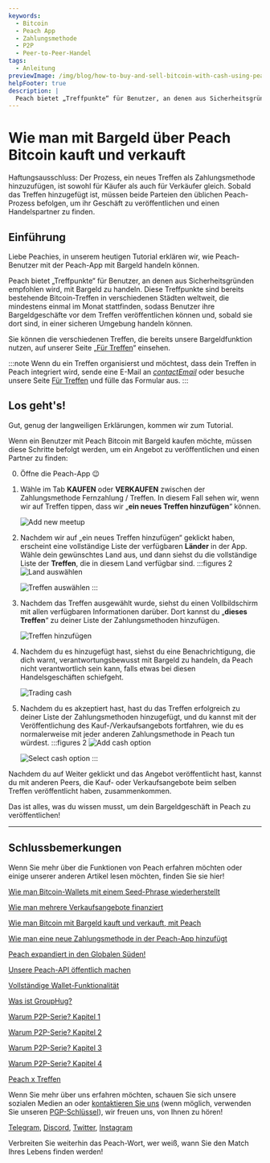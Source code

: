```yaml
---
keywords:
  - Bitcoin
  - Peach App
  - Zahlungsmethode
  - P2P
  - Peer-to-Peer-Handel
tags:
  - Anleitung
previewImage: /img/blog/how-to-buy-and-sell-bitcoin-with-cash-using-peach/teaser.jpg
helpFooter: true
description: |
  Peach bietet „Treffpunkte“ für Benutzer, an denen aus Sicherheitsgründen empfohlen wird, mit Bargeld zu handeln. Diese Treffpunkte sind bereits bestehende Bitcoin-Treffen in verschiedenen Städten weltweit, die mindestens einmal im Monat stattfinden, sodass Benutzer ihre Bargeldgeschäfte vor dem Treffen veröffentlichen können und, sobald sie dort sind, in einer sicheren Umgebung handeln können.
---
```


# Wie man mit Bargeld über Peach Bitcoin kauft und verkauft

Haftungsausschluss: Der Prozess, ein neues Treffen als Zahlungsmethode hinzuzufügen, ist sowohl für Käufer als auch für Verkäufer gleich. Sobald das Treffen hinzugefügt ist, müssen beide Parteien den üblichen Peach-Prozess befolgen, um ihr Geschäft zu veröffentlichen und einen Handelspartner zu finden.

## Einführung

Liebe Peachies, in unserem heutigen Tutorial erklären wir, wie Peach-Benutzer mit der Peach-App mit Bargeld handeln können.

Peach bietet „Treffpunkte“ für Benutzer, an denen aus Sicherheitsgründen empfohlen wird, mit Bargeld zu handeln. Diese Treffpunkte sind bereits bestehende Bitcoin-Treffen in verschiedenen Städten weltweit, die mindestens einmal im Monat stattfinden, sodass Benutzer ihre Bargeldgeschäfte vor dem Treffen veröffentlichen können und, sobald sie dort sind, in einer sicheren Umgebung handeln können.

Sie können die verschiedenen Treffen, die bereits unsere Bargeldfunktion nutzen, auf unserer Seite „[Für Treffen](/for-meetups/)“ einsehen.

:::note
Wenn du ein Treffen organisierst und möchtest, dass dein Treffen in Peach integriert wird, sende eine E-Mail an [$contactEmail$](mailto:$contactEmail$) oder besuche unsere Seite [Für Treffen](/for-meetups/) und fülle das Formular aus.
:::

## Los geht's!

Gut, genug der langweiligen Erklärungen, kommen wir zum Tutorial.

Wenn ein Benutzer mit Peach Bitcoin mit Bargeld kaufen möchte, müssen diese Schritte befolgt werden, um ein Angebot zu veröffentlichen und einen Partner zu finden:

0.  Öffne die Peach-App 😉

1.  Wähle im Tab **KAUFEN** oder **VERKAUFEN** zwischen der Zahlungsmethode Fernzahlung / Treffen. In diesem Fall sehen wir, wenn wir auf Treffen tippen, dass wir „**ein neues Treffen hinzufügen**“ können.

    ![Add new meetup](/img/blog/how-to-buy-and-sell-bitcoin-with-cash-using-peach/add-new-meetup.png)

2.  Nachdem wir auf „ein neues Treffen hinzufügen“ geklickt haben, erscheint eine vollständige Liste der verfügbaren **Länder** in der App. Wähle dein gewünschtes Land aus, und dann siehst du die vollständige Liste der **Treffen**, die in diesem Land verfügbar sind.
    :::figures 2
    ![Land auswählen](/img/blog/how-to-buy-and-sell-bitcoin-with-cash-using-peach/select-country.png)

    ![Treffen auswählen](/img/blog/how-to-buy-and-sell-bitcoin-with-cash-using-peach/select-meetup.png)
    :::

3.  Nachdem das Treffen ausgewählt wurde, siehst du einen Vollbildschirm mit allen verfügbaren Informationen darüber. Dort kannst du „**dieses Treffen**“ zu deiner Liste der Zahlungsmethoden hinzufügen.

    ![Treffen hinzufügen](/img/blog/how-to-buy-and-sell-bitcoin-with-cash-using-peach/add-meetup.png)

4.  Nachdem du es hinzugefügt hast, siehst du eine Benachrichtigung, die dich warnt, verantwortungsbewusst mit Bargeld zu handeln, da Peach nicht verantwortlich sein kann, falls etwas bei diesen Handelsgeschäften schiefgeht.

    ![Trading cash](/img/blog/how-to-buy-and-sell-bitcoin-with-cash-using-peach/trading-cash.png)

5.  Nachdem du es akzeptiert hast, hast du das Treffen erfolgreich zu deiner Liste der Zahlungsmethoden hinzugefügt, und du kannst mit der Veröffentlichung des Kauf-/Verkaufsangebots fortfahren, wie du es normalerweise mit jeder anderen Zahlungsmethode in Peach tun würdest.
    :::figures 2
    ![Add cash option](/img/blog/how-to-buy-and-sell-bitcoin-with-cash-using-peach/add-cash-option.png)

    ![Select cash option](/img/blog/how-to-buy-and-sell-bitcoin-with-cash-using-peach/select-cash-option.png)
    :::

Nachdem du auf Weiter geklickt und das Angebot veröffentlicht hast, kannst du mit anderen Peers, die Kauf- oder Verkaufsangebote beim selben Treffen veröffentlicht haben, zusammenkommen.

Das ist alles, was du wissen musst, um dein Bargeldgeschäft in Peach zu veröffentlichen!

---

## Schlussbemerkungen

Wenn Sie mehr über die Funktionen von Peach erfahren möchten oder einige unserer anderen Artikel lesen möchten, finden Sie sie hier!

[Wie man Bitcoin-Wallets mit einem Seed-Phrase wiederherstellt](https://peachbitcoin.com/de/blog/how-to-restore-peach-wallet/)

[Wie man mehrere Verkaufsangebote finanziert](https://peachbitcoin.com/de/blog/funding-multiple-sell-offers/)

[Wie man Bitcoin mit Bargeld kauft und verkauft, mit Peach](https://peachbitcoin.com/de/blog/how-to-buy-and-sell-bitcoin-with-cash-using-peach/)

[Wie man eine neue Zahlungsmethode in der Peach-App hinzufügt](https://peachbitcoin.com/de/blog/how-to-add-a-payment-method/)

[Peach expandiert in den Globalen Süden!](https://peachbitcoin.com/de/blog/peach-expands-to-the-global-south/)

[Unsere Peach-API öffentlich machen](https://peachbitcoin.com/de/blog/making-our-peach-api-public/)

[Vollständige Wallet-Funktionalität](https://peachbitcoin.com/de/blog/full-wallet-functionality/)

[Was ist GroupHug?](https://peachbitcoin.com/de/blog/group-hug/)

[Warum P2P-Serie? Kapitel 1](https://peachbitcoin.com/de/blog/why-p2p-chapter-1/)

[Warum P2P-Serie? Kapitel 2](https://peachbitcoin.com/de/blog/why-p2p-chapter-2/)

[Warum P2P-Serie? Kapitel 3](https://peachbitcoin.com/de/blog/why-p2p-chapter-3-circular-economies/)

[Warum P2P-Serie? Kapitel 4](https://peachbitcoin.com/de/blog/why-p2p-chapter-4-chains-of-trust/)

[Peach x Treffen](https://peachbitcoin.com/de/blog/peach-for-meetups/)

Wenn Sie mehr über uns erfahren möchten, schauen Sie sich unsere sozialen Medien an oder [kontaktieren Sie uns](mailto:hello@peachbitcoin.com) (wenn möglich, verwenden Sie unseren [PGP-Schlüssel](https://keys.openpgp.org/vks/v1/by-fingerprint/48339A19645E2E53488E0E5479E1B270FACD1BD2)), wir freuen uns, von Ihnen zu hören!

[Telegram](https://t.me/+GkOW1J-ixBBkZWRk), [Discord](https://discord.gg/ypeHz3SW54), [Twitter](https://twitter.com/peachbitcoin), [Instagram](https://instagram.com/peachbitcoin)

Verbreiten Sie weiterhin das Peach-Wort, wer weiß, wann Sie den Match Ihres Lebens finden werden!
